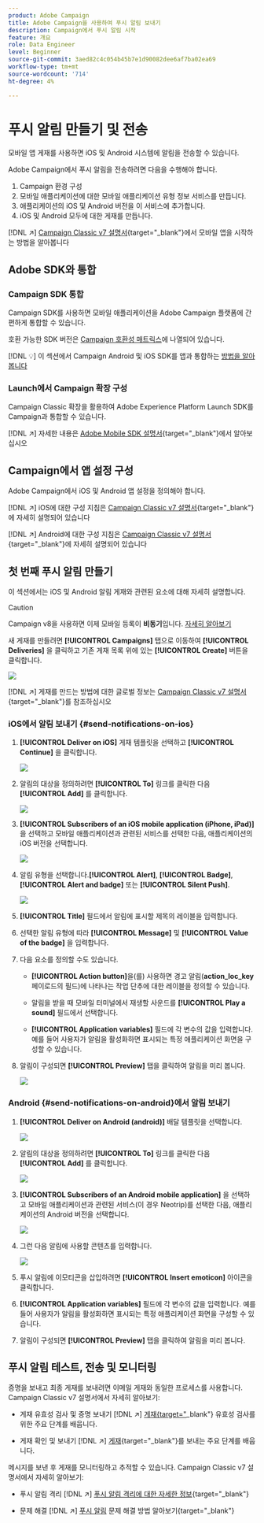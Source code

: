 ```yaml
---
product: Adobe Campaign
title: Adobe Campaign을 사용하여 푸시 알림 보내기
description: Campaign에서 푸시 알림 시작
feature: 개요
role: Data Engineer
level: Beginner
source-git-commit: 3aed82c4c054b45b7e1d90082dee6af7ba02ea69
workflow-type: tm+mt
source-wordcount: '714'
ht-degree: 4%

---
```


# 푸시 알림 만들기 및 전송

모바일 앱 게재를 사용하면 iOS 및 Android 시스템에 알림을 전송할 수 있습니다.

Adobe Campaign에서 푸시 알림을 전송하려면 다음을 수행해야 합니다.

1. Campaign 환경 구성
1. 모바일 애플리케이션에 대한 모바일 애플리케이션 유형 정보 서비스를 만듭니다.
1. 애플리케이션의 iOS 및 Android 버전을 이 서비스에 추가합니다.
1. iOS 및 Android 모두에 대한 게재를 만듭니다.

[!DNL :arrow_upper_right:]  [Campaign Classic v7 설명서](https://experienceleague.adobe.com/docs/campaign-classic/using/sending-messages/sending-push-notifications/about-mobile-app-channel.html){target=&quot;_blank&quot;}에서 모바일 앱을 시작하는 방법을 알아봅니다

## Adobe SDK와 통합

### Campaign SDK 통합

Campaign SDK를 사용하면 모바일 애플리케이션을 Adobe Campaign 플랫폼에 간편하게 통합할 수 있습니다.

호환 가능한 SDK 버전은 [Campaign 호환성 매트릭스](../start/compatibility-matrix.md#MobileSDK)에 나열되어 있습니다.

[!DNL :bulb:] 이 섹션에서 Campaign Android 및 iOS SDK를 앱과 통합하는  [방법을 알아봅니다](../config/push-config.md)

### Launch에서 Campaign 확장 구성

Campaign Classic 확장을 활용하여 Adobe Experience Platform Launch SDK를 Campaign과 통합할 수 있습니다.

[!DNL :arrow_upper_right:] 자세한 내용은  [Adobe Mobile SDK 설명서](https://aep-sdks.gitbook.io/docs/using-mobile-extensions/adobe-campaignclassic){target=&quot;_blank&quot;}에서 알아보십시오

## Campaign에서 앱 설정 구성

Adobe Campaign에서 iOS 및 Android 앱 설정을 정의해야 합니다.

[!DNL :arrow_upper_right:] iOS에 대한 구성 지침은  [Campaign Classic v7 설명서](https://experienceleague.adobe.com/docs/campaign-classic/using/sending-messages/sending-push-notifications/configure-the-mobile-app/configuring-the-mobile-application.html?lang=en#sending-messages){target=&quot;_blank&quot;}에 자세히 설명되어 있습니다

[!DNL :arrow_upper_right:] Android에 대한 구성 지침은  [Campaign Classic v7 설명서](https://experienceleague.adobe.com/docs/campaign-classic/using/sending-messages/sending-push-notifications/configure-the-mobile-app/configuring-the-mobile-application-android.html?lang=en#sending-messages){target=&quot;_blank&quot;}에 자세히 설명되어 있습니다

## 첫 번째 푸시 알림 만들기

이 섹션에서는 iOS 및 Android 알림 게재와 관련된 요소에 대해 자세히 설명합니다.

>[!CAUTION]
>
>Campaign v8을 사용하면 이제 모바일 등록이 **비동기**&#x200B;입니다. [자세히 알아보기](../dev/staging.md)

새 게재를 만들려면 **[!UICONTROL Campaigns]** 탭으로 이동하여 **[!UICONTROL Deliveries]** 을 클릭하고 기존 게재 목록 위에 있는 **[!UICONTROL Create]** 버튼을 클릭합니다.

![](assets/delivery_step_1.png)

[!DNL :arrow_upper_right:] 게재를 만드는 방법에 대한 글로벌 정보는  [Campaign Classic v7 설명서](https://experienceleague.adobe.com/docs/campaign-classic/using/sending-messages/key-steps-when-creating-a-delivery/steps-about-delivery-creation-steps.html?lang=en#sending-messages){target=&quot;_blank&quot;}를 참조하십시오

### iOS에서 알림 보내기 {#send-notifications-on-ios}

1. **[!UICONTROL Deliver on iOS]** 게재 템플릿을 선택하고 **[!UICONTROL Continue]** 을 클릭합니다.

   ![](assets/push-template-ios.png)

1. 알림의 대상을 정의하려면 **[!UICONTROL To]** 링크를 클릭한 다음 **[!UICONTROL Add]** 를 클릭합니다.

   ![](assets/push-ios-select-target.png)

1. **[!UICONTROL Subscribers of an iOS mobile application (iPhone, iPad)]** 을 선택하고 모바일 애플리케이션과 관련된 서비스를 선택한 다음, 애플리케이션의 iOS 버전을 선택합니다.

   ![](assets/push-ios-subscribers.png)

1. 알림 유형을 선택합니다.**[!UICONTROL Alert]**, **[!UICONTROL Badge]**, **[!UICONTROL Alert and badge]** 또는 **[!UICONTROL Silent Push]**.

   ![](assets/push-ios-alert.png)

1. **[!UICONTROL Title]** 필드에서 알림에 표시할 제목의 레이블을 입력합니다.

1. 선택한 알림 유형에 따라 **[!UICONTROL Message]** 및 **[!UICONTROL Value of the badge]** 을 입력합니다.

1. 다음 요소를 정의할 수도 있습니다.

   * **[!UICONTROL Action button]**&#x200B;을(를) 사용하면 경고 알림(**action_loc_key** 페이로드의 필드)에 나타나는 작업 단추에 대한 레이블을 정의할 수 있습니다.

   * 알림을 받을 때 모바일 터미널에서 재생할 사운드를 **[!UICONTROL Play a sound]** 필드에서 선택합니다.

   * **[!UICONTROL Application variables]** 필드에 각 변수의 값을 입력합니다. 예를 들어 사용자가 알림을 활성화하면 표시되는 특정 애플리케이션 화면을 구성할 수 있습니다.

1. 알림이 구성되면 **[!UICONTROL Preview]** 탭을 클릭하여 알림을 미리 봅니다.

   ![](assets/push-ios-preview.png)


### Android {#send-notifications-on-android}에서 알림 보내기

1. **[!UICONTROL Deliver on Android (android)]** 배달 템플릿을 선택합니다.

   ![](assets/push-template-android.png)

1. 알림의 대상을 정의하려면 **[!UICONTROL To]** 링크를 클릭한 다음 **[!UICONTROL Add]** 를 클릭합니다.

   ![](assets/push-android-select-target.png)

1. **[!UICONTROL Subscribers of an Android mobile application]** 을 선택하고 모바일 애플리케이션과 관련된 서비스(이 경우 Neotrip)를 선택한 다음, 애플리케이션의 Android 버전을 선택합니다.

   ![](assets/push-ios-subscribers.png)

1. 그런 다음 알림에 사용할 콘텐츠를 입력합니다.

   ![](assets/push-android-content.png)

1. 푸시 알림에 이모티콘을 삽입하려면 **[!UICONTROL Insert emoticon]** 아이콘을 클릭합니다.

1. **[!UICONTROL Application variables]** 필드에 각 변수의 값을 입력합니다. 예를 들어 사용자가 알림을 활성화하면 표시되는 특정 애플리케이션 화면을 구성할 수 있습니다.

1. 알림이 구성되면 **[!UICONTROL Preview]** 탭을 클릭하여 알림을 미리 봅니다.

   <!--![](assets/push-android-preview.png)-->

## 푸시 알림 테스트, 전송 및 모니터링

증명을 보내고 최종 게재를 보내려면 이메일 게재와 동일한 프로세스를 사용합니다. Campaign Classic v7 설명서에서 자세히 알아보기:

* 게재 유효성 검사 및 증명 보내기
   [!DNL :arrow_upper_right:] [게재{target=&quot;](https://experienceleague.adobe.com/docs/campaign-classic/using/sending-messages/key-steps-when-creating-a-delivery/steps-validating-the-delivery.html)_blank&quot;} 유효성 검사를 위한 주요 단계를 배웁니다.

* 게재 확인 및 보내기
   [!DNL :arrow_upper_right:] [게재](https://experienceleague.adobe.com/docs/campaign-classic/using/sending-messages/key-steps-when-creating-a-delivery/steps-sending-the-delivery.html?lang=en){target=&quot;_blank&quot;}를 보내는 주요 단계를 배웁니다.

메시지를 보낸 후 게재를 모니터링하고 추적할 수 있습니다. Campaign Classic v7 설명서에서 자세히 알아보기:

* 푸시 알림 격리
   [!DNL :arrow_upper_right:] [푸시 알림 격리에 대한 자세한 정보](https://experienceleague.adobe.com/docs/campaign-classic/using/sending-messages/monitoring-deliveries/understanding-quarantine-management.html?lang=en#push-notification-quarantines){target=&quot;_blank&quot;}

* 문제 해결
   [!DNL :arrow_upper_right:] [푸시 알림](https://experienceleague.adobe.com/docs/campaign-classic/using/sending-messages/sending-push-notifications/troubleshooting.html?lang=en) 문제 해결 방법 알아보기{target=&quot;_blank&quot;}
